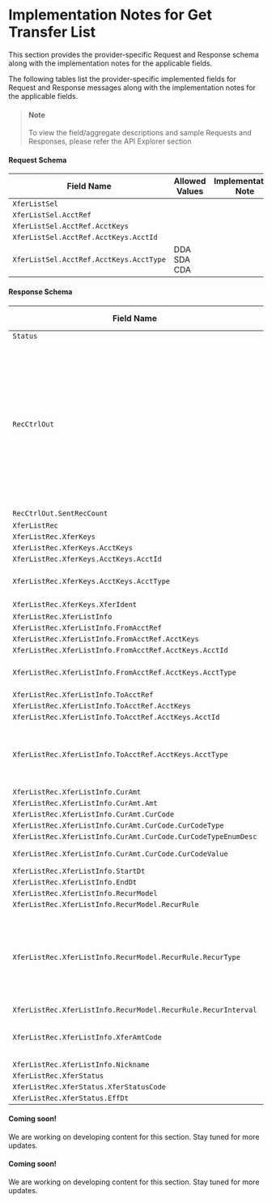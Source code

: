 # Implementation Notes for Get Transfer List
This section provides the provider-specific Request and Response schema along with the implementation notes for the applicable fields.
<!-- 
type: tab 
titles: Premier, Precision, Signature, 
-->


The following tables list the provider-specific implemented fields for Request and Response messages along with the implementation notes for the applicable fields. 


<!-- theme: info -->
> #### Note
> 
> To view the field/aggregate descriptions and sample Requests and Responses, please refer the API Explorer section


#### Request Schema
|Field Name|Allowed Values|Implementation Note|
|----|----|----|
|`XferListSel`|||
|`XferListSel.AcctRef`|||
|`XferListSel.AcctRef.AcctKeys`|||
|`XferListSel.AcctRef.AcctKeys.AcctId`|||
|`XferListSel.AcctRef.AcctKeys.AcctType`|DDA<br>SDA<br>CDA||
#### Response Schema
|Field Name|Allowed Values|Implementation Note|
|----|----|----|
|`Status`|||
|`RecCtrlOut`||Service Provider does not support record control for transfer list inquiry. Up to 999 transfer records can be returned in the response. All transfer addendas available on the account will be returned in the response.|
|`RecCtrlOut.SentRecCount`|1-999||
|`XferListRec`|||
|`XferListRec.XferKeys`|||
|`XferListRec.XferKeys.AcctKeys`|||
|`XferListRec.XferKeys.AcctKeys.AcctId`|||
|`XferListRec.XferKeys.AcctKeys.AcctType`|DDA<br>SDA<br>CDA||
|`XferListRec.XferKeys.XferIdent`|1-999||
|`XferListRec.XferListInfo`|||
|`XferListRec.XferListInfo.FromAcctRef`|||
|`XferListRec.XferListInfo.FromAcctRef.AcctKeys`|||
|`XferListRec.XferListInfo.FromAcctRef.AcctKeys.AcctId`|||
|`XferListRec.XferListInfo.FromAcctRef.AcctKeys.AcctType`|DDA<br>SDA<br>CDA||
|`XferListRec.XferListInfo.ToAcctRef`|||
|`XferListRec.XferListInfo.ToAcctRef.AcctKeys`|||
|`XferListRec.XferListInfo.ToAcctRef.AcctKeys.AcctId`|||
|`XferListRec.XferListInfo.ToAcctRef.AcctKeys.AcctType`|DDA<br>SDA<br>EXT<br>LOAN<br>SDB<br>GLA<br>||
|`XferListRec.XferListInfo.CurAmt`|||
|`XferListRec.XferListInfo.CurAmt.Amt`|||
|`XferListRec.XferListInfo.CurAmt.CurCode`|||
|`XferListRec.XferListInfo.CurAmt.CurCode.CurCodeType`|||
|`XferListRec.XferListInfo.CurAmt.CurCode.CurCodeTypeEnumDesc`|||
|`XferListRec.XferListInfo.CurAmt.CurCode.CurCodeValue`|Premier supports USD only.||
|`XferListRec.XferListInfo.StartDt`|||
|`XferListRec.XferListInfo.EndDt`|||
|`XferListRec.XferListInfo.RecurModel`|||
|`XferListRec.XferListInfo.RecurModel.RecurRule`|||
|`XferListRec.XferListInfo.RecurModel.RecurRule.RecurType`|Cycle<br>Monthly<br>Quarterly<br>Yearly<br>Weekly<br>TwiceMonthly<br>Once <br>InterestCycle<br>Maturity||
|`XferListRec.XferListInfo.RecurModel.RecurRule.RecurInterval`|||
|`XferListRec.XferListInfo.XferAmtCode`|Fixed<br>Variable<br>IntPlusDistribution<br>BalanceMinusDistribution||
|`XferListRec.XferListInfo.Nickname`|||
|`XferListRec.XferStatus`|||
|`XferListRec.XferStatus.XferStatusCode`|||
|`XferListRec.XferStatus.EffDt`|||
<!-- type: tab -->


#### Coming soon!
We are working on developing content for this section. Stay tuned for more updates. 


<!-- type: tab -->


#### Coming soon!
We are working on developing content for this section. Stay tuned for more updates. 


<!-- type: tab-end -->
